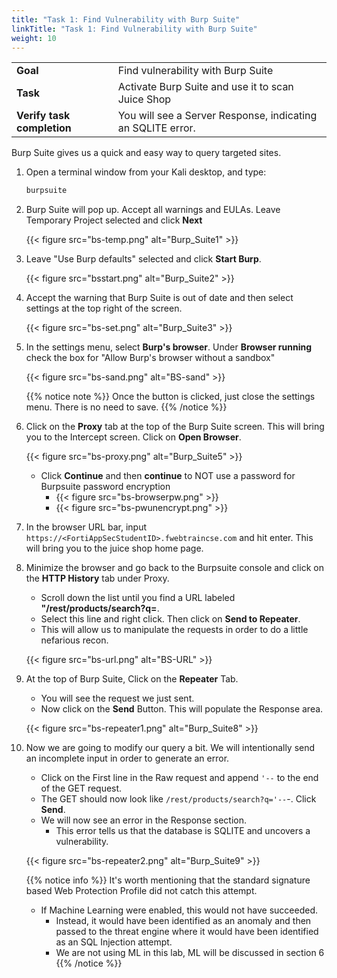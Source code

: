 ```yaml
---
title: "Task 1: Find Vulnerability with Burp Suite"
linkTitle: "Task 1: Find Vulnerability with Burp Suite"
weight: 10
---
```


|                            |    |  
|----------------------------| ----
| **Goal**                   | Find vulnerability with Burp Suite
| **Task**                   | Activate Burp Suite and use it to scan Juice Shop
| **Verify task completion** | You will see a Server Response, indicating an SQLITE error.


Burp Suite gives us a quick and easy way to query targeted sites.

1. Open a terminal window from your Kali desktop, and type:

    ```sh
    burpsuite
    ```

2. Burp Suite will pop up. Accept all warnings and EULAs.  Leave Temporary Project selected and click **Next**

    {{< figure src="bs-temp.png" alt="Burp_Suite1" >}}

3. Leave "Use Burp defaults" selected and click **Start Burp**.

    {{< figure src="bsstart.png" alt="Burp_Suite2" >}}

4. Accept the warning that Burp Suite is out of date and then select settings at the top right of the screen.

    {{< figure src="bs-set.png" alt="Burp_Suite3" >}}

5. In the settings menu, select **Burp's browser**.  Under **Browser running** check the box for "Allow Burp's browser without a sandbox"

    {{< figure src="bs-sand.png" alt="BS-sand" >}}

    {{% notice note %}} Once the button is clicked, just close the settings menu.  There is no need to save. {{% /notice %}}

6. Click on the **Proxy** tab at the top of the Burp Suite screen.  This will bring you to the Intercept screen.  Click on **Open Browser**. 

    {{< figure src="bs-proxy.png" alt="Burp_Suite5" >}}
    - Click **Continue** and then **continue** to NOT use a password for Burpsuite password encryption
      - {{< figure src="bs-browserpw.png" >}}
      - {{< figure src="bs-pwunencrypt.png" >}}

7. In the browser URL bar, input ```https://<FortiAppSecStudentID>.fwebtraincse.com``` and hit enter.  This will bring you to the juice shop home page.

8. Minimize the browser and go back to the Burpsuite console and click on the **HTTP History** tab under Proxy.  
   - Scroll down the list until you find a URL labeled **"/rest/products/search?q=**.  
   - Select this line and right click.  Then click on **Send to Repeater**.  
   - This will allow us to manipulate the requests in order to do a little nefarious recon.

    {{< figure src="bs-url.png" alt="BS-URL" >}}

9. At the top of Burp Suite, Click on the **Repeater** Tab.
   - You will see the request we just sent.  
   - Now click on the **Send** Button.  This will populate the Response area.

    {{< figure src="bs-repeater1.png" alt="Burp_Suite8" >}}

10. Now we are going to modify our query a bit.  We will intentionally send an incomplete input in order to generate an error. 
    - Click on the First line in the Raw request and append ```'--``` to the end of the GET request.  
    - The GET should now look like ```/rest/products/search?q='--```-.  Click **Send**.  
    - We will now see an error in the Response section.  
      - This error tells us that the database is SQLITE and uncovers a vulnerability.

    {{< figure src="bs-repeater2.png" alt="Burp_Suite9" >}}

    {{% notice info %}}
    It's worth mentioning that the standard signature based Web Protection Profile did not catch this attempt. 
    - If Machine Learning were enabled, this would not have succeeded.  
      - Instead, it would have been identified as an anomaly and then passed to the threat engine where it would have been identified as an SQL Injection attempt.  
      - We are not using ML in this lab, ML will be discussed in section 6
      {{% /notice %}}
